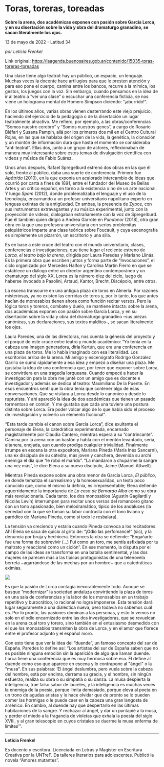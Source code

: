 # Toras, toreras, toreadas

**Sobre la arena, dos académicas exponen con pasión sobre García Lorca, y en su disertación sobre la vida y obra del dramaturgo granadino, se sacan literalmente los ojos.**

13 de mayo de 2022 - Latitud 34

_por Leticia Frenkel_

Link original: https://laagenda.buenosaires.gob.ar/contenido/15035-toras-toreras-toreadas



Una clase tiene algo teatral: hay un público, un espacio, un lenguaje. Muchas veces la docente hace artilugios para que le presten atención y para eso pone el cuerpo, camina entre los bancos, recurre a la mímica, los gestos, los juegos con la voz. Sin embargo, cuando pensamos en la idea de ir al teatro a “ver una clase” o escuchar una conferencia ficticia, se nos viene un holograma mental de Homero Simpson diciendo: “¡aburrido!”.




En los últimos años, varias obras vienen desterrando este viejo prejuicio, haciendo del ejercicio de la pedagogía o de la disertación un lugar teatralmente atractivo. Me refiero, por ejemplo, a las obras/conferencias “Somos nuestro cerebro” y “Somos nuestros genes”, a cargo de Rosario Bléfari y Susana Pampín, allá por los primeros dos mil en el Centro Cultural Rojas, en las que se hablaba del origen de la vida, la genética, la clonación y un montón de información dura que hasta el momento se consideraba “anti teatral”. Ellas dos, junto a un grupo de actores, reflexionaban de manera muy interesante sobre estos temas de divulgación científica con videos y música de Fabio Suárez.




Unos años después, Rafael Spregelburd estrenó dos obras en las que él solo, frente al público, daba una suerte de conferencia. Primero fue *Apátrida* (2010), en la que exponía un acalorado intercambio de ideas que ocurrió por carta a fines de 1891, entre el fundador del Museo de Bellas Artes y un crítico español, en torno a la existencia o no de un arte nacional. Y luego *Spam* (2012), donde problematizaba el lenguaje y el uso de la tecnología, encarnando a un profesor universitario napolitano experto en lenguas extintas de la antigüedad. En ambas, la presencia de Zypce, con sus instrumentos extravagantes y su música experimental, junto con la proyección de videos, dialogaban extrañamente con la voz de Spregelburd. Fue él también quien dirigió a Andrea Garrote en *Pundonor* (2018), otra gran obra en la que una profesora universitaria con serios problemitas psiquiátricos imparte una clase teórica sobre Foucault, y cuya escenografía es simplemente un pizarrón, un escritorio y una silla.




Es en base a este cruce del teatro con el mundo universitario, clases, conferencias e investigaciones, que tiene lugar el reciente estreno de *Lorca, el teatro bajo la arena*, dirigida por Laura Paredes y Mariano Llinás. Es la primera obra que escriben juntos y forma parte de “Invocaciones”, el ciclo organizado por Mercedes Halfon y Carolina Martín Fierro en que se establece un diálogo entre un director argentino contemporáneo y un dramaturgo del siglo XX. Lorca es la número diez del ciclo, luego de haberse invocado a Pasolini, Artaud, Kantor, Brecht, Discépolo, entre otros.




La escena transcurre en una antigua plaza de toros en Almería. Por razones misteriosas, ya no existen las corridas de toros y, por lo tanto, los que antes hacían de monosabios tienen ahora como función recitar versos. Pero la lógica toros y toreros, combate y duelo, se mantiene intacta: sobre la arena, dos académicas exponen con pasión sobre García Lorca, y en su disertación sobre la vida y obra del dramaturgo granadino –sus piezas canónicas, sus declaraciones, sus textos malditos–, se sacan literalmente los ojos.




Laura Paredes, una de las directoras, nos cuenta la génesis del proyecto y el porqué de este cruce entre teatro y mundo académico: “Yo tenía en la cabeza una imagen generadora, diría Kartún, que era una conferencia en una plaza de toros. Me lo había imaginado con esa literalidad. Los escritorios arriba de la arena. Mi amigo y escenógrafo Rodrigo Gonzalez Garillo se sumó rápidamente a esa idea y empezó a diseñar una plaza. Me gustaba la idea de una conferencia que, por tener que exponer sobre Lorca, se convirtiera en una tragedia lorqueana. Cuando empecé a hacer la investigación para la obra me junté con un amigo que es docente e investigador y además se dedica al teatro: Maximiliano De la Puente. En esos encuentros sentí que la obra tenía que contener algo de esas conversaciones. Que se visitara a Lorca desde lo canónico y desde lo rupturista. Y ahí apareció la idea de dos académicas que tienen un pasado tormentoso en común. Y me gustaba que cada una tuviera una postura distinta sobre Lorca. Era poder volcar algo de lo que había sido el proceso de investigación y volverlo un elemento ficcional”.




“Esta tarde cambia el canon sobre García Lorca”, dice exultante el personaje de Elena, la catedrática experimentada, encarnado magistralmente por Claudia Cantero, mientras espera a su “contrincante”. Camina por la arena con un bastón y habla con el mentón levantado, seria, altanera, enojada, aun cuando prodiga cualquier trivialidad. Finalmente irrumpe en escena la otra expositora, Mariana Pineda (María Inés Sancerni), una ex discípula de su cátedra, más joven y canchera, devenida su archi enemiga el día que “le robó el marido”. “La mandaron a chuparme la sangre una vez más”, le dice Elena a su nuevo discípulo, Jaime (Manuel Attwell).




Mientras Pineda expone sobre una obra menor de García Lorca, *El público*, en donde tematiza el surrealismo y la homosexualidad, un texto poco conocido que, como él mismo la definía, es irrepresentable; Elena defiende aguerridamente la importancia de *La casa de Bernarda Alba* como su obra más revolucionaria. Cada tanto, los dos monosabios (Agustín Gagliardi y Nicolás Levín) interrumpen para recitar unos versos del romancero gitano con un tono apasionado, bien melodramático, típico de los andaluces (la seriedad con la que se toman su labor contrasta con el tono liviano y paródico de Mariana Pineda, como si todo le resbalara).




La tensión va creciendo y estalla cuando Pineda convoca a los recitadores. Ahí Elena se saca de quicio al grito de: “¡Odio las perfomance!” (sic), y la denuncia por bruja y hechicera. Entonces la otra se defiende: “Engañarte fue una forma de sobrevivir (…) Fui como un toro, me sentía asfixiada por tu maltrato y reaccioné como un ciclón”. En ese momento, la disputa por el campo de las ideas se transforma en una batalla sentimental, y las dos mujeres se parecen más a las típicas protagonistas de una telenovela berreta −agarrándose de las mechas por un hombre− que a catedráticas eximias.




![](https://cdn.feater.me/files/images/227622/a2ed261b-8e73-4790-97a8-7e7dd5eb49a3.jpg)




Es que la pasión de Lorca contagia inexorablemente todo. Aunque se busque “modernizar” la sociedad andaluza convirtiendo la plaza de toros en una sala de conferencias y la labor de los monosabios en un trabajo repetitivo y burocrático, lo racional no logra imponerse. Esta tensión dará lugar seguramente a una dialéctica nueva, pero todavía no sabemos cuál es. Por lo pronto, las pasiones dominan a las personas, y esto lo vemos no solo en el odio encarnizado entre las dos investigadoras, que se revuelcan en la arena cual toro y torero, sino también en el entusiasmo desmedido con el que los monosabios transmiten la obra de Lorca, y en el amor que florece entre el profesor adjunto y el español moro.




Con esto tiene que ver la idea del “duende”, un famoso concepto del sur de España. Paredes lo define así: “Los artistas del sur de España saben que no es posible ninguna emoción sin la aparición de algo que llaman duende. Lorca tiene una conferencia que es muy hermosa sobre eso. Él define al duende como eso que aparece en escena y lo contrapone al "ángel" o la "musa". En sus palabras: ‘El ángel deslumbra, pero vuela sobre la cabeza del hombre, está por encima, derrama su gracia, y el hombre, sin ningún esfuerzo, realiza su obra o su simpatía o su danza. La musa despierta la inteligencia, trae falso sabor de laureles, y la inteligencia es muchas veces la enemiga de la poesía, porque limita demasiado, porque eleva al poeta en un trono de agudas aristas y le hace olvidar que de pronto se lo pueden comer las hormigas o le puede caer en la cabeza una gran langosta de arsénico. En cambio, al duende hay que despertarlo en las últimas habitaciones de la sangre. Y rechazar al ángel, y dar un puntapié a la musa, y perder el miedo a la fragancia de violetas que exhala la poesía del siglo XVIII, y al gran telescopio en cuyos cristales se duerme la musa enferma de límites’”.




---




**Leticia Frenkel**




Es docente y escritora. Licenciada en Letras y Magíster en Escritura Creativa por la UNTreF. Da talleres literarios para adolescentes. Publicó la novela “Amores mutantes”.



